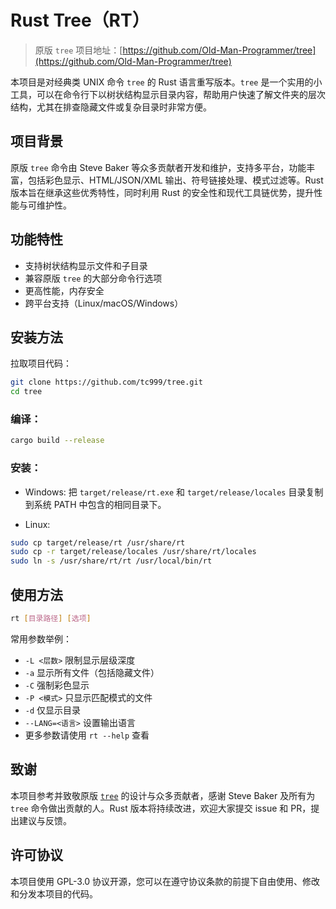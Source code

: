# Rust Tree（RT）

> 原版 `tree` 项目地址：[https://github.com/Old-Man-Programmer/tree](https://github.com/Old-Man-Programmer/tree)

本项目是对经典类 UNIX 命令 `tree` 的 Rust 语言重写版本。`tree` 是一个实用的小工具，可以在命令行下以树状结构显示目录内容，帮助用户快速了解文件夹的层次结构，尤其在排查隐藏文件或复杂目录时非常方便。

## 项目背景

原版 `tree` 命令由 Steve Baker 等众多贡献者开发和维护，支持多平台，功能丰富，包括彩色显示、HTML/JSON/XML 输出、符号链接处理、模式过滤等。Rust 版本旨在继承这些优秀特性，同时利用 Rust 的安全性和现代工具链优势，提升性能与可维护性。

## 功能特性

- 支持树状结构显示文件和子目录
- 兼容原版 `tree` 的大部分命令行选项
- 更高性能，内存安全
- 跨平台支持（Linux/macOS/Windows）
<!-- 彩色输出（支持`CLICOLOR`、`NO_COLOR`等环境变量）
- 递归符号链接跟踪
- 文件/目录过滤与排序
- 支持 JSON/HTML 等格式输出（计划/进行中）-->

## 安装方法

<!-- 请参考 [INSTALL.md](./INSTALL.md) 文件获取详细安装说明。使用 Rust 工具链，您可以通过 `cargo install rust-tree` 命令快速安装（待 crates.io 发布后）。-->
拉取项目代码：

```bash
git clone https://github.com/tc999/tree.git
cd tree
```

### 编译：

```bash
cargo build --release
```

### 安装：
- Windows:
  把 `target/release/rt.exe` 和 `target/release/locales` 目录复制到系统 PATH 中包含的相同目录下。

- Linux:

```bash
sudo cp target/release/rt /usr/share/rt
sudo cp -r target/release/locales /usr/share/rt/locales
sudo ln -s /usr/share/rt/rt /usr/local/bin/rt
```

## 使用方法

```bash
rt [目录路径] [选项]
```

常用参数举例：

- `-L <层数>` 限制显示层级深度
- `-a` 显示所有文件（包括隐藏文件）
- `-C` 强制彩色显示
- `-P <模式>` 只显示匹配模式的文件
- `-d` 仅显示目录
- `--LANG=<语言>` 设置输出语言
- 更多参数请使用 `rt --help` 查看

## 致谢

本项目参考并致敬原版 [`tree`](https://github.com/Old-Man-Programmer/tree) 的设计与众多贡献者，感谢 Steve Baker 及所有为 `tree` 命令做出贡献的人。Rust 版本将持续改进，欢迎大家提交 issue 和 PR，提出建议与反馈。

## 许可协议

本项目使用 GPL-3.0 协议开源，您可以在遵守协议条款的前提下自由使用、修改和分发本项目的代码。

